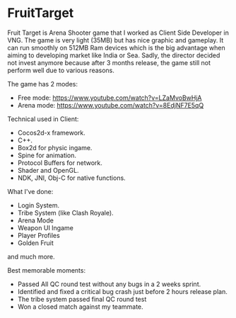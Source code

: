 # FruitTarget

Fruit Target is Arena Shooter game that I worked as Client Side Developer in VNG. The game is very light (35MB) but has nice graphic and gameplay. It can run smoothly on 512MB Ram devices which is the big advantage when aiming to developing market like India or Sea. Sadly, the director decided not invest anymore because after 3 months release, the game still not perform well due to various reasons.

The game has 2 modes:
  - Free mode: https://www.youtube.com/watch?v=LZaMvoBwHjA
  - Arena mode: https://www.youtube.com/watch?v=8EdjNF7E5qQ

Technical used in Client:
  - Cocos2d-x framework.
  - C++.
  - Box2d for physic ingame.
  - Spine for animation.
  - Protocol Buffers for network.
  - Shader and OpenGL.
  - NDK, JNI, Obj-C for native functions.

What I've done:
  - Login System.
  - Tribe System (like Clash Royale).
  - Arena Mode 
  - Weapon UI Ingame
  - Player Profiles
  - Golden Fruit
  
and much more.

Best memorable moments:
 - Passed All QC round test without any bugs in a 2 weeks sprint.
 - Identified and fixed a critical bug crash just before 2 hours release plan.
 - The tribe system passed final QC round test
 - Won a closed match against my teammate.
